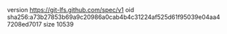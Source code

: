 version https://git-lfs.github.com/spec/v1
oid sha256:a73b27853b69a9c20986a0cab4b4c31224af525d61f95039e04aa47208ed7017
size 10539
